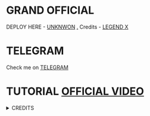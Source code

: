 # GRAND OFFICIAL

DEPLOY HERE - [UNKNWON](https://dashboard.heroku.com/new?button-url=https%3A%2F%2Fgithub.com%2Fsampathsir%2FGRANDROBOT&template=https%3A%2F%2Fgithub.com%2Fsampathsir%2FGRANDROBOT)
[.](https://heroku.com/deploy)
Credits - [LEGEND X](https://t.me/legendx22)

# TELEGRAM
Check me on [TELEGRAM](https://t.me/grand50_bot)
# TUTORIAL [OFFICIAL VIDEO](https://youtu.be/JK9cLTDZUR0)

<details>
<summary> CREDITS </summary>
<h1> LEGEND X </h1>
<h1> PROBOY X </h1>
<h1> TEAMLEGEND </h1>
</details>
